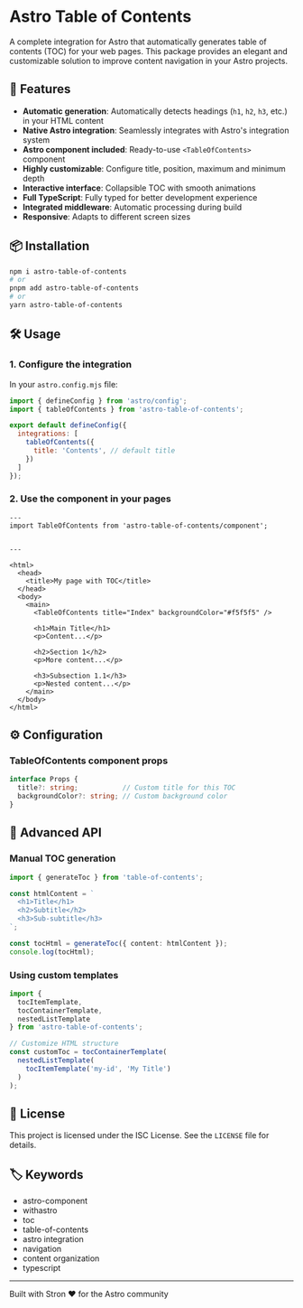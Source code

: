 # Astro Table of Contents

A complete integration for Astro that automatically generates table of contents (TOC) for your web pages. This package provides an elegant and customizable solution to improve content navigation in your Astro projects.

## 🚀 Features

- **Automatic generation**: Automatically detects headings (`h1`, `h2`, `h3`, etc.) in your HTML content
- **Native Astro integration**: Seamlessly integrates with Astro's integration system
- **Astro component included**: Ready-to-use `<TableOfContents>` component
- **Highly customizable**: Configure title, position, maximum and minimum depth
- **Interactive interface**: Collapsible TOC with smooth animations
- **Full TypeScript**: Fully typed for better development experience
- **Integrated middleware**: Automatic processing during build
- **Responsive**: Adapts to different screen sizes

## 📦 Installation

```bash
npm i astro-table-of-contents
# or
pnpm add astro-table-of-contents
# or 
yarn astro-table-of-contents
```

## 🛠️ Usage

### 1. Configure the integration

In your `astro.config.mjs` file:

```javascript
import { defineConfig } from 'astro/config';
import { tableOfContents } from 'astro-table-of-contents';

export default defineConfig({
  integrations: [
    tableOfContents({
      title: 'Contents', // default title
    })
  ]
});
```

### 2. Use the component in your pages

```astro
---
import TableOfContents from 'astro-table-of-contents/component';


---

<html>
  <head>
    <title>My page with TOC</title>
  </head>
  <body>
    <main>
      <TableOfContents title="Index" backgroundColor="#f5f5f5" />
      
      <h1>Main Title</h1>
      <p>Content...</p>
      
      <h2>Section 1</h2>
      <p>More content...</p>
      
      <h3>Subsection 1.1</h3>
      <p>Nested content...</p>
    </main>
  </body>
</html>
```

## ⚙️ Configuration

### TableOfContents component props

```typescript
interface Props {
  title?: string;           // Custom title for this TOC
  backgroundColor?: string; // Custom background color
}
```

## 🔧 Advanced API

### Manual TOC generation

```typescript
import { generateToc } from 'table-of-contents';

const htmlContent = `
  <h1>Title</h1>
  <h2>Subtitle</h2>
  <h3>Sub-subtitle</h3>
`;

const tocHtml = generateToc({ content: htmlContent });
console.log(tocHtml);
```

### Using custom templates

```typescript
import { 
  tocItemTemplate, 
  tocContainerTemplate, 
  nestedListTemplate 
} from 'astro-table-of-contents';

// Customize HTML structure
const customToc = tocContainerTemplate(
  nestedListTemplate(
    tocItemTemplate('my-id', 'My Title')
  )
);
```

## 📝 License

This project is licensed under the ISC License. See the `LICENSE` file for details.

## 🏷️ Keywords

- astro-component
- withastro
- toc
- table-of-contents
- astro integration
- navigation
- content organization
- typescript

---

Built with Stron ❤️ for the Astro community
